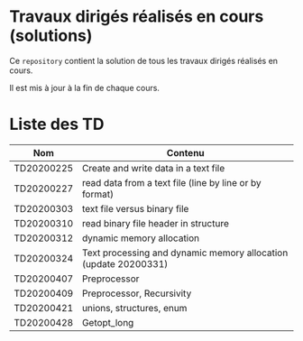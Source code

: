 # Travaux dirigés réalisés en cours (solutions)

Ce `repository` contient la solution de tous les travaux dirigés réalisés en cours.

Il est mis à jour à la fin de chaque cours.

# Liste des TD

| Nom | Contenu |
|---|---|
| TD20200225 | Create and write data in a text file |
| TD20200227 | read data from a text file (line by line or by format) |
| TD20200303 | text file versus binary file |
| TD20200310 | read binary file header in structure|
| TD20200312 | dynamic memory allocation |
| TD20200324 | Text processing and  dynamic memory allocation (update 20200331) |  
| TD20200407 | Preprocessor |  
| TD20200409 | Preprocessor, Recursivity |  
| TD20200421 | unions, structures, enum |  
| TD20200428 | Getopt_long |  

